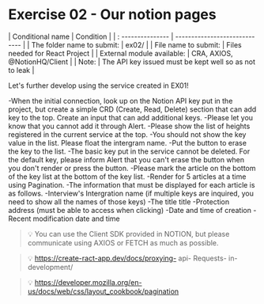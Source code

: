 # Exercise 02 - Our notion pages

| Conditional name | Condition |
| : --------------- | ----------------------------- |
| The folder name to submit: | ex02/ |
| File name to submit: | Files needed for React Project |
| External module available: | CRA, AXIOS, @NotionHQ/Client |
| Note: | The API key issued must be kept well so as not to leak |

Let's further develop using the service created in EX01!

-When the initial connection, look up on the Notion API key put in the project, but create a simple CRD (Create, Read, Delete) section that can add key to the top.
  Create an input that can add additional keys.
    -Please let you know that you cannot add it through Alert.
  -Please show the list of heights registered in the current service at the top.
    -You should not show the key value in the list. Please float the intergram name.
    -Put the button to erase the key to the list.
      -The basic key put in the service cannot be deleted. For the default key, please inform Alert that you can't erase the button when you don't render or press the button.
-Please mark the article on the bottom of the key list at the bottom of the key list.
  -Render for 5 articles at a time using Pagination.
-The information that must be displayed for each article is as follows.
  -Interview's Intergration name (if multiple keys are inquired, you need to show all the names of those keys)
  -The title title
  -Protection address (must be able to access when clicking)
  -Date and time of creation
  -Recent modification date and time

> 💡 You can use the Client SDK provided in NOTION, but please communicate using AXIOS or FETCH as much as possible.

> 💡 https://create-ract-app.dev/docs/proxying- api- Requests- in-development/

> 💡 https://developer.mozilla.org/en-us/docs/web/css/layout_cookbook/pagination
